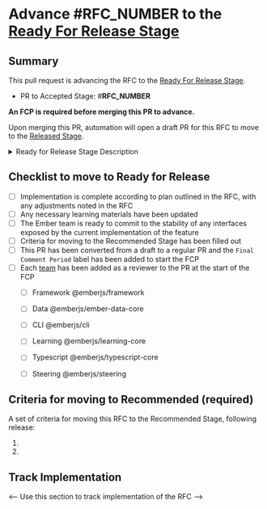 # Advance #__RFC_NUMBER__ to the [Ready For Release Stage](https://github.com/emberjs/rfcs#ready-for-release)

## Summary

This pull request is advancing the RFC to the [Ready For Release Stage](https://github.com/emberjs/rfcs#ready-for-release).

- PR to Accepted Stage: #__RFC_NUMBER__ 

**An FCP is required before merging this PR to advance.**

Upon merging this PR, automation will open a draft PR for this RFC to move to the [Released Stage](https://github.com/emberjs/rfcs#released).

<details>
  <summary>Ready for Release Stage Description</summary>

This stage is complete when the implementation is complete according to plan outlined in the RFC, and is in harmony with any changes in Ember that have occurred since the RFC was first written. This includes any necessary learning materials. At this stage, features or deprecations may be available for use behind a feature flag, or with an optional package, etc.

For codebase changes, there are no open questions that are anticipated to require breaking changes; the Ember team is ready to commit to the stability of any interfaces exposed by the current implementation of the feature.

This stage should include a list of criteria for determining when the proposal can be considered Recommended after being Released.

An FCP is required to move into this stage.

Each Ember core team will be requested as a reviewer on the PR to move into this stage. A representative of each team adds a review. If a team does not respond to the request, and after the conclusion of the FCP, it is assumed that the release may proceed.
</details>

## Checklist to move to Ready for Release

- [ ] Implementation is complete according to plan outlined in the RFC, with any adjustments noted in the RFC
- [ ] Any necessary learning materials have been updated
- [ ] The Ember team is ready to commit to the stability of any interfaces exposed by the current implementation of the feature 
- [ ] Criteria for moving to the Recommended Stage has been filled out
- [ ] This PR has been converted from a draft to a regular PR and the `Final Comment Period` label has been added to start the FCP
- [ ] Each [team](https://github.com/emberjs/rfcs#relevant-teams) has been added as a reviewer to the PR at the start of the FCP
  * [ ] Framework @emberjs/framework
  * [ ] Data @emberjs/ember-data-core
  * [ ] CLI @emberjs/cli
  * [ ] Learning @emberjs/learning-core
  * [ ] Typescript @emberjs/typescript-core
  * [ ] Steering @emberjs/steering


## Criteria for moving to Recommended (required)

A set of criteria for moving this RFC to the Recommended Stage, following release:

1. 
2. 

## Track Implementation

<-- Use this section to track implementation of the RFC -->

